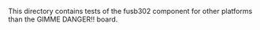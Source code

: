 This directory contains tests of the fusb302 component for other platforms than the GIMME DANGER!! board.